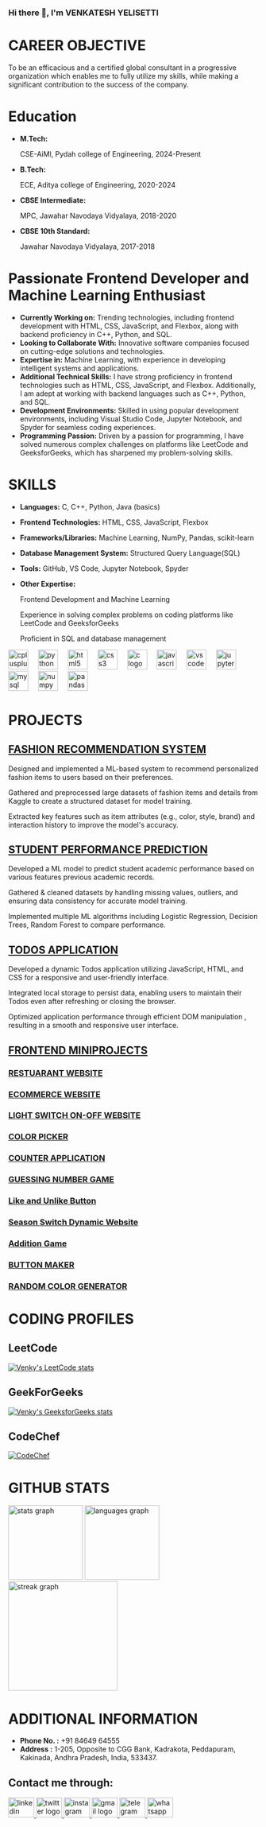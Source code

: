 ### Hi there 👋, I'm VENKATESH YELISETTI

# CAREER OBJECTIVE

To be an efficacious and a certified global consultant in a progressive organization which enables me to fully utilize my
skills, while making a significant contribution to the success of the company.

# Education

- **M.Tech:**

  CSE-AiMl, Pydah college of Engineering, 2024-Present
- **B.Tech:**

  ECE, Aditya college of Engineering, 2020-2024
- **CBSE Intermediate:**

  MPC, Jawahar Navodaya Vidyalaya, 2018-2020
- **CBSE 10th Standard:**

  Jawahar Navodaya Vidyalaya, 2017-2018  

# Passionate Frontend Developer and Machine Learning Enthusiast 

- **Currently Working on:** Trending technologies, including frontend development with HTML, CSS, JavaScript, and Flexbox, along with backend proficiency in C++, Python, and SQL.
- **Looking to Collaborate With:** Innovative software companies focused on cutting-edge solutions and technologies.
- **Expertise in:** Machine Learning, with experience in developing intelligent systems and applications.
- **Additional Technical Skills:** I have strong proficiency in frontend technologies such as HTML, CSS, JavaScript, and Flexbox. Additionally, I am adept at working with backend languages such as C++, Python, and SQL.
- **Development Environments:** Skilled in using popular development environments, including Visual Studio Code, Jupyter Notebook, and Spyder for seamless coding experiences.
- **Programming Passion:** Driven by a passion for programming, I have solved numerous complex challenges on platforms like LeetCode and GeeksforGeeks, which has sharpened my problem-solving skills.

# SKILLS

- **Languages:**
  C, C++, Python, Java (basics)

- **Frontend Technologies:**
  HTML, CSS, JavaScript, Flexbox

- **Frameworks/Libraries:**
  Machine Learning, NumPy, Pandas, scikit-learn

- **Database Management System:**
  Structured Query Language(SQL)

- **Tools:**
  GitHub, VS Code, Jupyter Notebook, Spyder

- **Other Expertise:**
 
    Frontend Development and Machine Learning
  
    Experience in solving complex problems on coding platforms like LeetCode and GeeksforGeeks

    Proficient in SQL and database management


<div align="left">
  <img src="https://cdn.jsdelivr.net/gh/devicons/devicon/icons/cplusplus/cplusplus-original.svg" height="40" alt="cplusplus logo"  />
  <img width="12" />
  <img src="https://cdn.jsdelivr.net/gh/devicons/devicon/icons/python/python-original.svg" height="40" alt="python logo"  />
  <img width="12" />
  <img src="https://cdn.jsdelivr.net/gh/devicons/devicon/icons/html5/html5-original.svg" height="40" alt="html5 logo"  />
  <img width="12" />
  <img src="https://cdn.jsdelivr.net/gh/devicons/devicon/icons/css3/css3-original.svg" height="40" alt="css3 logo"  />
  <img width="12" />
  <img src="https://cdn.jsdelivr.net/gh/devicons/devicon/icons/c/c-original.svg" height="40" alt="c logo"  />
  <img width="12" />
  <img src="https://cdn.jsdelivr.net/gh/devicons/devicon/icons/javascript/javascript-original.svg" height="40" alt="javascript logo"  />
  <img width="12" />
  <img src="https://cdn.jsdelivr.net/gh/devicons/devicon/icons/vscode/vscode-original.svg" height="40" alt="vscode logo"  />
  <img width="12" />
  <img src="https://cdn.jsdelivr.net/gh/devicons/devicon/icons/jupyter/jupyter-original.svg" height="40" alt="jupyter logo"  />
  <img width="12" />
  <img src="https://cdn.jsdelivr.net/gh/devicons/devicon/icons/mysql/mysql-original.svg" height="40" alt="mysql logo"  />
  <img width="12" />
  <img src="https://cdn.jsdelivr.net/gh/devicons/devicon/icons/numpy/numpy-original.svg" height="40" alt="numpy logo"  />
  <img width="12" />
  <img src="https://cdn.jsdelivr.net/gh/devicons/devicon/icons/pandas/pandas-original.svg" height="40" alt="pandas logo"  />
</div>

# PROJECTS

## [FASHION RECOMMENDATION SYSTEM](https://github.com/venkateshyelisetti21/FASHION-RECOMMENDATION-SYSTEM-ML)

Designed and implemented a ML-based system to recommend personalized fashion items to users based on their preferences.

Gathered and preprocessed large datasets of fashion items and details from Kaggle to create a structured dataset for model training.

Extracted key features such as item attributes (e.g., color, style, brand) and interaction history to improve the model's accuracy.


## [STUDENT PERFORMANCE PREDICTION](https://github.com/venkateshyelisetti21/STUDENT-PERFORMANCE-PREDICTION)

Developed a ML model to predict student academic performance based on various features previous academic records.

Gathered & cleaned datasets by handling missing values, outliers, and ensuring data consistency for accurate model training.

Implemented multiple ML algorithms including Logistic Regression, Decision Trees, Random Forest to compare performance.

## [TODOS APPLICATION](https://github.com/venkateshyelisetti21/TODOS-APPLICATION)

Developed a dynamic Todos application utilizing JavaScript, HTML, and CSS for a responsive and user-friendly interface.

Integrated local storage to persist data, enabling users to maintain their Todos even after refreshing or closing the browser.

Optimized application performance through efficient DOM manipulation , resulting in a smooth and responsive user interface.

## [FRONTEND MINIPROJECTS](https://github.com/venkateshyelisetti21/FRONTEND-MINIPROJECTS)

### [RESTUARANT WEBSITE](https://github.com/venkateshyelisetti21/FRONTEND-MINIPROJECTS/tree/main/Restuarant-Website)
### [ECOMMERCE WEBSITE](https://github.com/venkateshyelisetti21/FRONTEND-MINIPROJECTS/tree/main/Ecommerce-website)
### [LIGHT SWITCH ON-OFF WEBSITE](https://github.com/venkateshyelisetti21/FRONTEND-MINIPROJECTS/tree/main/LightSwitch-ON-OFF)
### [COLOR PICKER](https://github.com/venkateshyelisetti21/FRONTEND-MINIPROJECTS/tree/main/Color%20Picker)
### [COUNTER APPLICATION](https://github.com/venkateshyelisetti21/FRONTEND-MINIPROJECTS/tree/main/Counter%20Application)
### [GUESSING NUMBER GAME](https://github.com/venkateshyelisetti21/FRONTEND-MINIPROJECTS/tree/main/Guessing%20Number%20Game)
### [Like and Unlike Button](https://github.com/venkateshyelisetti21/FRONTEND-MINIPROJECTS/tree/main/Like%20and%20Unlike%20Button)
### [Season Switch Dynamic Website](https://github.com/venkateshyelisetti21/FRONTEND-MINIPROJECTS/tree/main/Season%20switch)
### [Addition Game](https://github.com/venkateshyelisetti21/FRONTEND-MINIPROJECTS/tree/main/Addition%20Game)
### [BUTTON MAKER](https://github.com/venkateshyelisetti21/FRONTEND-MINIPROJECTS/tree/main/Button%20Maker)
### [RANDOM COLOR GENERATOR](https://github.com/venkateshyelisetti21/FRONTEND-MINIPROJECTS/tree/main/Random%20Color%20Generator)



# CODING PROFILES

 ## LeetCode
 [![Venky's LeetCode stats](https://leetcard.jacoblin.cool/venkateshyelisetti?theme=dark)](https://leetcode.com/venkateshyelisetti/)
 ## GeekForGeeks
 [![Venky's GeeksforGeeks stats](https://img.shields.io/badge/GeeksforGeeks-Profile-darkgreen?style=for-the-badge&logo=geeksforgeeks&logoColor=white)](https://auth.geeksforgeeks.org/user/venkatesh_y/practice)

 ## CodeChef
[![CodeChef](https://img.shields.io/badge/CodeChef-gray?&style=for-the-badge&logo=codechef&logoColor=white)](https://www.codechef.com/users/venkatesh_y)

# GITHUB STATS


<div>
<img src="https://github-readme-stats.vercel.app/api?username=venkateshyelisetti21&hide_title=false&hide_rank=false&show_icons=true&include_all_commits=true&count_private=true&disable_animations=false&theme=dracula&locale=en&hide_border=false" height="150" alt="stats graph"  />
<img src="https://github-readme-stats.vercel.app/api/top-langs?username=venkateshyelisetti21&locale=en&hide_title=false&layout=compact&card_width=320&langs_count=5&theme=dracula&hide_border=false" height="150" alt="languages graph"  />
</div>

<div align="left">
  <img src="https://streak-stats.demolab.com?user=venkateshyelisetti21&locale=en&mode=daily&theme=dark&hide_border=false&border_radius=5&order=3" height="220" alt="streak graph"  />
</div>





# ADDITIONAL INFORMATION

- **Phone No. :** +91 84649 64555
- **Address :** 1-205, Opposite to CGG Bank, Kadrakota, Peddapuram, Kakinada, Andhra Pradesh, India, 533437.





## Contact me through:

<div align="left">
  <a href="https://www.linkedin.com/in/venkatesh-yelisetti/" target="_blank">
    <img src="https://raw.githubusercontent.com/maurodesouza/profile-readme-generator/master/src/assets/icons/social/linkedin/default.svg" width="52" height="40" alt="linkedin logo"  />
  </a>
  <a href="https://x.com/Venky_3210" target="_blank">
    <img src="https://raw.githubusercontent.com/maurodesouza/profile-readme-generator/master/src/assets/icons/social/twitter/default.svg" width="52" height="40" alt="twitter logo"  />
  </a>
  <a href="https://www.instagram.com/im_venkyy_/" target="_blank">
    <img src="https://raw.githubusercontent.com/maurodesouza/profile-readme-generator/master/src/assets/icons/social/instagram/default.svg" width="52" height="40" alt="instagram logo"  />
  </a>
  <a href="mailto:venkyvenkatesh3210@gmail.com" target="_blank">
    <img src="https://raw.githubusercontent.com/maurodesouza/profile-readme-generator/master/src/assets/icons/social/gmail/default.svg" width="52" height="40" alt="gmail logo"  />
  </a>
  <a href="https://t.me/venky_valentine" target="_blank">
    <img src="https://raw.githubusercontent.com/maurodesouza/profile-readme-generator/master/src/assets/icons/social/telegram/default.svg" width="52" height="40" alt="telegram logo"  />
  </a>
  <a href="https://wa.me/918464964555" target="_blank">
    <img src="https://raw.githubusercontent.com/maurodesouza/profile-readme-generator/master/src/assets/icons/social/whatsapp/default.svg" width="52" height="40" alt="whatsapp logo"  />
  </a>
</div>
